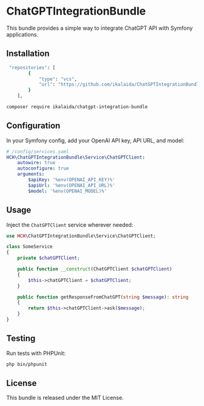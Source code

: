 # ChatGPTIntegrationBundle

This bundle provides a simple way to integrate ChatGPT API with Symfony applications.

## Installation

```bash
 "repositories": [
        {
            "type": "vcs",
            "url": "https://github.com/ikalaida/ChatGPTIntegrationBundle.git"
        }
    ],
```

```bash
composer require ikalaida/chatgpt-integration-bundle
```

## Configuration

In your Symfony config, add your OpenAI API key, API URL, and model:

```yaml
# /config/services.yaml
HCH\ChatGPTIntegrationBundle\Service\ChatGPTClient:
    autowire: true
    autoconfigure: true
    arguments:
        $apiKey: '%env(OPENAI_API_KEY)%'
        $apiUrl: '%env(OPENAI_API_URL)%'
        $model: '%env(OPENAI_MODEL)%'
```

## Usage

Inject the `ChatGPTClient` service wherever needed:

```php
use HCH\ChatGPTIntegrationBundle\Service\ChatGPTClient;

class SomeService
{
    private $chatGPTClient;

    public function __construct(ChatGPTClient $chatGPTClient)
    {
        $this->chatGPTClient = $chatGPTClient;
    }

    public function getResponseFromChatGPT(string $message): string
    {
        return $this->chatGPTClient->ask($message);
    }
}
```

## Testing

Run tests with PHPUnit:

```bash
php bin/phpunit
```

## License

This bundle is released under the MIT License.
